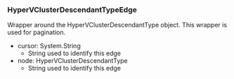 ### HyperVClusterDescendantTypeEdge
Wrapper around the HyperVClusterDescendantType object. This wrapper is used for pagination.

- cursor: System.String
  - String used to identify this edge
- node: HyperVClusterDescendantType
  - String used to identify this edge
